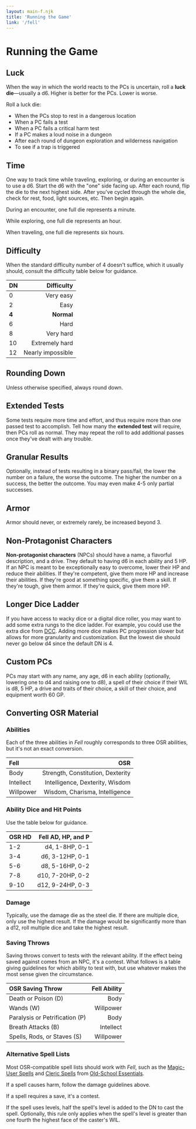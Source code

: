 ```yaml
---
layout: main-f.njk
title: 'Running the Game'
link: '/fell'
---
```


# Running the Game

## Luck

When the way in which the world reacts to the PCs is uncertain, roll a **luck die**—usually a d6. Higher is better for the PCs. Lower is worse.

Roll a luck die:

- When the PCs stop to rest in a dangerous location
- When a PC fails a test
- When a PC fails a critical harm test
- If a PC makes a loud noise in a dungeon
- After each round of dungeon exploration and wilderness navigation
- To see if a trap is triggered

## Time

One way to track time while traveling, exploring, or during an encounter is to use a d6. Start the d6 with the "one" side facing up. After each round, flip the die to the next highest side. After you've cycled through the whole die, check for rest, food, light sources, etc. Then begin again.

During an encounter, one full die represents a minute.

While exploring, one full die represents an hour.

When traveling, one full die represents six hours.

## Difficulty

When the standard difficulty number of 4 doesn't suffice, which it usually should, consult the difficulty table below for guidance.

DN|Difficulty
:--|--:
0|Very easy
2|Easy
**4** | **Normal**
6|Hard
8|Very hard
10|Extremely hard
12|Nearly impossible

## Rounding Down

Unless otherwise specified, always round down.

## Extended Tests

Some tests require more time and effort, and thus require more than one passed test to accomplish. Tell how many the **extended test** will require, then PCs roll as normal. They may repeat the roll to add additional passes once they've dealt with any trouble.

## Granular Results

Optionally, instead of tests resulting in a binary pass/fail, the lower the number on a failure, the worse the outcome. The higher the number on a success, the better the outcome. You may even make 4-5 only partial successes.

## Armor

Armor should never, or extremely rarely, be increased beyond 3.

## Non-Protagonist Characters

**Non-protagonist characters** (NPCs) should have a name, a flavorful description, and a drive. They default to having d6 in each ability and 5 HP. If an NPC is meant to be exceptionally easy to overcome, lower their HP and reduce their abilities. If they're competent, give them more HP and increase their abilities. If they're good at something specific, give them a skill. If they're tough, give them armor. If they're quick, give them more HP.

## Longer Dice Ladder

If you have access to wacky dice or a digital dice roller, you may want to add some extra rungs to the dice ladder. For example, you could use the extra dice from [DCC](https://goodman-games.com/dungeon-crawl-classics-rpg/). Adding more dice makes PC progression slower but allows for more granularity and customization. But the lowest die should never go below d4 since the default DN is 4.

## Custom PCs

PCs may start with any name, any age, d6 in each ability (optionally, lowering one to d4 and raising one to d8), a spell of their choice if their WIL is d8, 5 HP, a drive and traits of their choice, a skill of their choice, and equipment worth 60 GP.

## Converting OSR Material

### Abilities

Each of the three abilities in *Fell* roughly corresponds to three OSR abilities, but it's not an exact conversion.

Fell|OSR
:--|--:
Body|Strength, Constitution, Dexterity
Intellect|Intelligence, Dexterity, Wisdom
Willpower|Wisdom, Charisma, Intelligence

### Ability Dice and Hit Points

Use the table below for guidance.

OSR HD|Fell AD, HP, and P
:--|--:
1-2|d4, 1-8HP, 0-1
3-4|d6, 3-12HP, 0-1
5-6|d8, 5-16HP, 0-2
7-8|d10, 7-20HP, 0-2
9-10|d12, 9-24HP, 0-3

### Damage

Typically, use the damage die as the steel die. If there are multiple dice, only use the highest result. If the damage would be significantly more than a d12, roll multiple dice and take the highest result.

### Saving Throws

Saving throws convert to tests with the relevant ability. If the effect being saved against comes from an NPC, it's a contest. What follows is a table giving guidelines for which ability to test with, but use whatever makes the most sense given the circumstance.

OSR Saving Throw|Fell Ability
:--|--:
Death or Poison (D)|Body
Wands (W)|Willpower
Paralysis or Petrification (P)|Body
Breath Attacks (B)|Intellect
Spells, Rods, or Staves (S)|Willpower

### Alternative Spell Lists

Most OSR-compatible spell lists should work with *Fell*, such as the [Magic-User Spells](https://oldschoolessentials.necroticgnome.com/srd/index.php/Magic-User_Spells) and [Cleric Spells](https://oldschoolessentials.necroticgnome.com/srd/index.php/Cleric_Spells) from [Old-School Essentials](https://oldschoolessentials.necroticgnome.com/srd/index.php/Main_Page).

If a spell causes harm, follow the damage guidelines above.

If a spell requires a save, it's a contest.

If the spell uses levels, half the spell's level is added to the DN to cast the spell. Optionally, this rule only applies when the spell's level is greater than one fourth the highest face of the caster's WIL.
